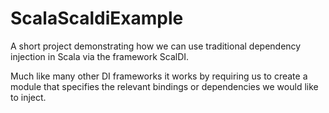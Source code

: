# ScalaScaldiExample
A short project demonstrating how we can use traditional dependency injection in Scala via the framework ScalDI. 

Much like many other DI frameworks it works by requiring us to create a module that specifies the relevant bindings or dependencies we would like to inject.

